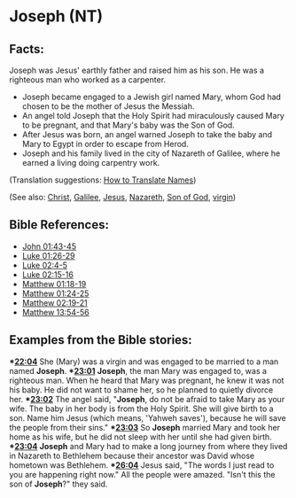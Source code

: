 # Joseph (NT) #

## Facts: ##

Joseph was Jesus' earthly father and raised him as his son. He was a righteous man who worked as a carpenter.

* Joseph became engaged to a Jewish girl named Mary, whom God had chosen to be the mother of Jesus the Messiah.
* An angel told Joseph that the Holy Spirit had miraculously caused Mary to be pregnant, and that Mary's baby was the Son of God.
* After Jesus was born, an angel warned Joseph to take the baby and Mary to Egypt in order to escape from Herod.
* Joseph and his family lived in the city of Nazareth of Galilee, where he earned a living doing carpentry work.

(Translation suggestions: [How to Translate Names](en/ta-vol1/translate/man/translate-names))

(See also: [Christ](../kt/christ.md), [Galilee](../other/galilee.md), [Jesus](../kt/jesus.md), [Nazareth](../other/nazareth.md), [Son of God](../kt/sonofgod.md), [virgin](../other/virgin.md))

## Bible References: ##

* [John 01:43-45](en/tn/jhn/help/01/43)
* [Luke 01:26-29](en/tn/luk/help/01/26)
* [Luke 02:4-5](en/tn/luk/help/02/04)
* [Luke 02:15-16](en/tn/luk/help/02/15)
* [Matthew 01:18-19](en/tn/mat/help/01/18)
* [Matthew 01:24-25](en/tn/mat/help/01/24)
* [Matthew 02:19-21](en/tn/mat/help/02/19)
* [Matthew 13:54-56](en/tn/mat/help/13/54)

## Examples from the Bible stories: ##

  __*[22:04](en/tn/obs/help/22/04)__ She (Mary) was a virgin and was engaged to be married to a man named __Joseph__.
  __*[23:01](en/tn/obs/help/23/01)__ __Joseph__, the man Mary was engaged to, was a righteous man. When he heard that Mary was pregnant, he knew it was not his baby. He did not want to shame her, so he planned to quietly divorce her.
  __*[23:02](en/tn/obs/help/23/02)__ The angel said, "__Joseph__, do not be afraid to take Mary as your wife. The baby in her body is from the Holy Spirit. She will give birth to a son. Name him Jesus (which means, 'Yahweh saves'), because he will save the people from their sins."
  __*[23:03](en/tn/obs/help/23/03)__ So __Joseph__ married Mary and took her home as his wife, but he did not sleep with her until she had given birth.
  __*[23:04](en/tn/obs/help/23/04)__ __Joseph__ and Mary had to make a long journey from where they lived in Nazareth to Bethlehem because their ancestor was David whose hometown was Bethlehem.
  __*[26:04](en/tn/obs/help/26/04)__ Jesus said, "The words I just read to you are happening right now." All the people were amazed. "Isn't this the son of __Joseph__?" they said.